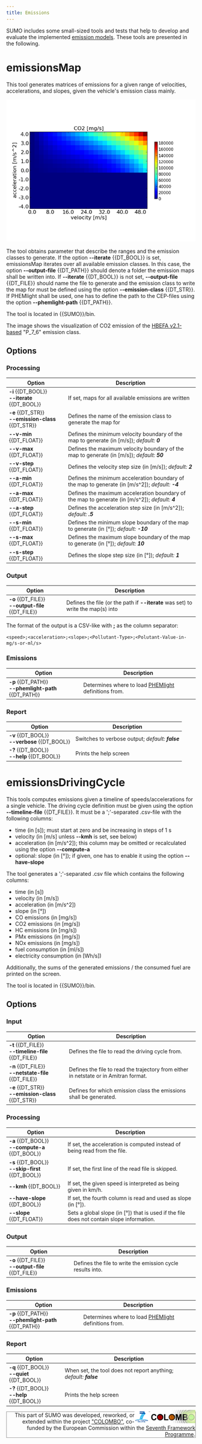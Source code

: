 ```yaml
---
title: Emissions
---
```


SUMO includes some small-sized tools and tests that help to develop and
evaluate the implemented [emission
models](../Topics/Environmental_Issues.md#models). These tools are
presented in the following.

# emissionsMap

This tool generates matrices of emissions for a given range of
velocities, accelerations, and slopes, given the vehicle's emission
class mainly.

![](../images/P_7_6_CO2.png)

The tool obtains parameter that describe the ranges and the emission classes to generate. If the option **--iterate** {{DT_BOOL}} is set, emissionsMap iterates over all available emission classes. In this case, the option **--output-file** {{DT_PATH}} should denote a folder the emission maps shall be written into. If **--iterate** {{DT_BOOL}} is not set, **--output-file** {{DT_FILE}} should name the file to generate and the emission class to write the map for must be defined using the option **--emission-class** {{DT_STR}}. If PHEMlight shall be used, one has to define the path to the CEP-files using the option **--phemlight-path** {{DT_PATH}}.

The tool is located in {{SUMO}}/bin.

The image shows the visualization of CO2 emission of the [HBEFA v2.1-based](../Models/Emissions/HBEFA-based.md) "P_7_6" emission class. 


## Options

### Processing

| Option                                   | Description                                                                                |
|------------------------------------------|--------------------------------------------------------------------------------------------|
| **-i** {{DT_BOOL}}<br>**--iterate** {{DT_BOOL}}            | If set, maps for all available emissions are written                                       |
| **-e** {{DT_STR}}<br>**--emission-class** {{DT_STR}} | Defines the name of the emission class to generate the map for                             |
| **--v-min** {{DT_FLOAT}}                          | Defines the minimum velocity boundary of the map to generate (in [m/s]); *default: **0***        |
| **--v-max** {{DT_FLOAT}}                          | Defines the maximum velocity boundary of the map to generate (in [m/s]); *default: **50***       |
| **--v-step** {{DT_FLOAT}}                         | Defines the velocity step size (in [m/s]); *default: **2***                                      |
| **--a-min** {{DT_FLOAT}}                          | Defines the minimum acceleration boundary of the map to generate (in [m/s^2]); *default: **-4*** |
| **--a-max** {{DT_FLOAT}}                          | Defines the maximum acceleration boundary of the map to generate (in [m/s^2]); *default: **4***  |
| **--a-step** {{DT_FLOAT}}                         | Defines the acceleration step size (in [m/s^2]); *default: **.5***                               |
| **--s-min** {{DT_FLOAT}}                          | Defines the minimum slope boundary of the map to generate (in [°]); *default: **-10***           |
| **--s-max** {{DT_FLOAT}}                          | Defines the maximum slope boundary of the map to generate (in [°]); *default: **10***            |
| **--s-step** {{DT_FLOAT}}                         | Defines the slope step size (in [°]); *default: **1***                                           |

### Output

| Option                            | Description                                                                  |
|-----------------------------------|------------------------------------------------------------------------------|
| **-o** {{DT_FILE}}<br>**--output-file** {{DT_FILE}} | Defines the file (or the path if **--iterate** was set) to write the map(s) into |

The format of the output is a CSV-like with **;** as the column
separator:

```
<speed>;<acceleration>;<slope>;<Pollutant-Type>;<Polutant-Value-in-mg/s-or-ml/s>
```

### Emissions

| Option                               | Description                                          |
|--------------------------------------|------------------------------------------------------|
| **-p** {{DT_PATH}}<br>**--phemlight-path** {{DT_PATH}} | Determines where to load [PHEMlight](../Models/Emissions/PHEMlight.md) definitions from. |

### Report

| Option                        | Description                                |
|-------------------------------|--------------------------------------------|
| **-v** {{DT_BOOL}}<br>**--verbose** {{DT_BOOL}} | Switches to verbose output; *default: **false*** |
| **-?** {{DT_BOOL}}<br>**--help** {{DT_BOOL}}    | Prints the help screen                     |

# emissionsDrivingCycle

This tools computes emissions given a timeline of speeds/accelerations
for a single vehicle. The driving cycle definition must be given using
the option **--timeline-file** {{DT_FILE}}. It must be a ';'-separated .csv-file with the following
columns:

- time (in \[s\]); must start at zero and be increasing in steps of 1
  s
- velocity (in \[m/s\] unless **--kmh** is set, see below)
- acceleration (in \[m/s^2\]); this column may be omitted or
  recalculated using the option **--compute-a**
- optional: slope (in \[°\]); if given, one has to enable it using the
  option **--have-slope**

The tool generates a ';'-separated .csv file which contains the
following columns:

- time (in \[s\])
- velocity (in \[m/s\])
- acceleration (in \[m/s^2\])
- slope (in \[°\])
- CO emissions (in \[mg/s\])
- CO2 emissions (in \[mg/s\])
- HC emissions (in \[mg/s\])
- PMx emissions (in \[mg/s\])
- NOx emissions (in \[mg/s\])
- fuel consumption (in \[ml/s\])
- electricity consumption (in \[Wh/s\])

Additionally, the sums of the generated emissions / the consumed fuel
are printed on the screen.

The tool is located in {{SUMO}}/bin.

## Options

### Input

| Option                                   | Description                                                                           |
|------------------------------------------|---------------------------------------------------------------------------------------|
| **-t** {{DT_FILE}}<br>**--timeline-file** {{DT_FILE}}      | Defines the file to read the driving cycle from.                                      |
| **-n** {{DT_FILE}}<br>**--netstate-file** {{DT_FILE}}      | Defines the file to read the trajectory from either in netstate or in Amitran format. |
| **-e** {{DT_STR}}<br>**--emission-class** {{DT_STR}} | Defines for which emission class the emissions shall be generated.                    |

### Processing

| Option                           | Description                                                                               |
|----------------------------------|-------------------------------------------------------------------------------------------|
| **-a** {{DT_BOOL}}<br>**--compute-a** {{DT_BOOL}}  | If set, the acceleration is computed instead of being read from the file.                 |
| **-s** {{DT_BOOL}}<br>**--skip-first** {{DT_BOOL}} | If set, the first line of the read file is skipped.                                       |
| **--kmh** {{DT_BOOL}}                     | If set, the given speed is interpreted as being given in km/h.                            |
| **--have-slope** {{DT_BOOL}}              | If set, the fourth column is read and used as slope (in [°]).                             |
| **--slope** {{DT_FLOAT}}                  | Sets a global slope (in [°]) that is used if the file does not contain slope information. |

### Output

| Option                            | Description                                                |
|-----------------------------------|------------------------------------------------------------|
| **-o** {{DT_FILE}}<br>**--output-file** {{DT_FILE}} | Defines the file to write the emission cycle results into. |

### Emissions

| Option                               | Description                                          |
|--------------------------------------|------------------------------------------------------|
| **-p** {{DT_PATH}}<br>**--phemlight-path** {{DT_PATH}} | Determines where to load [PHEMlight](../Models/Emissions/PHEMlight.md) definitions from. |

### Report

| Option                      | Description                                                 |
|-----------------------------|-------------------------------------------------------------|
| **-q** {{DT_BOOL}}<br>**--quiet** {{DT_BOOL}} | When set, the tool does not report anything; *default: **false*** |
| **-?** {{DT_BOOL}}<br>**--help** {{DT_BOOL}}  | Prints the help screen                                      |

<div style="border:1px solid #909090; min-height: 35px;" align="right">
<span style="float: right; margin-top: -5px;"><a href="https://wayback.archive-it.org/12090/20191127213419/https:/ec.europa.eu/research/fp7/index_en.cfm"><img src="../images/FP7-small.gif" alt="Seventh Framework Programme"></a>
<a href="https://verkehrsforschung.dlr.de/en/projects/colombo"><img src="../images/COLOMBO-small.png" alt="COLOMBO project"></a></span>
<span style="">This part of SUMO was developed, reworked, or extended within the project 
<a href="https://verkehrsforschung.dlr.de/en/projects/colombo">"COLOMBO"</a>, co-funded by the European Commission within the <a href="https://wayback.archive-it.org/12090/20191127213419/https:/ec.europa.eu/research/fp7/index_en.cfm">Seventh Framework Programme</a>.</span></div>